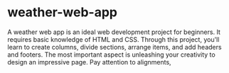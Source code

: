 # weather-web-app
A weather web app is an ideal web development project for beginners. It requires basic knowledge of HTML and CSS. Through this project, you'll learn to create columns, divide sections, arrange items, and add headers and footers. The most important aspect is unleashing your creativity to design an impressive page. Pay attention to alignments,
